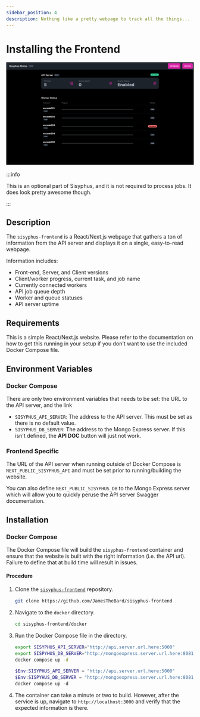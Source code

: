 ```yaml
---
sidebar_position: 4
description: Nothing like a pretty webpage to track all the things...
---
```


# Installing the Frontend

![Screenshot of the Sisyphus Frontend](img/sisyphus_frontend_image.png)

:::info

This is an optional part of Sisyphus, and it is not required to process jobs.  It does look pretty awesome though.

:::

## Description

The `sisyphus-frontend` is a React/Next.js webpage that gathers a ton of information from the API server and displays it on a single, easy-to-read webpage.

Information includes:
- Front-end, Server, and Client versions
- Client/worker progress, current task, and job name
- Currently connected workers
- API job queue depth
- Worker and queue statuses
- API server uptime

## Requirements

This is a simple React/Next.js website.  Please refer to the documentation on how to get this running in your setup if you don't want to use the included Docker Compose file.

## Environment Variables

### Docker Compose

There are only two environment variables that needs to be set: the URL to the API server, and the link

- `SISYPHUS_API_SERVER`: The address to the API server.  This must be set as there is no default value.
- `SISYPHUS_DB_SERVER`: The address to the Mongo Express server.  If this isn't defined, the **API DOC** button will just not work.

### Frontend Specific

The URL of the API server when running outside of Docker Compose is `NEXT_PUBLIC_SISYPHUS_API` and must be set prior to running/building the website.

You can also define `NEXT_PUBLIC_SISYPHUS_DB` to the Mongo Express server which will allow you to quickly peruse the API server Swagger documentation.

## Installation

### Docker Compose

The Docker Compose file will build the `sisyphus-frontend` container and ensure that the website is built with the right information (i.e. the API url).  Failure to define that at build time will result in issues.

#### Procedure

1. Clone the [`sisyphus-frontend`](https://github.com/JamesTheBard/sisyphus-frontend) repository.

    ```bash
    git clone https://github.com/JamesTheBard/sisyphus-frontend
    ```

2. Navigate to the `docker` directory.

    ```bash
    cd sisyphus-frontend/docker
    ```

3. Run the Docker Compose file in the directory.

    ```bash title="Linux"
    export SISYPHUS_API_SERVER="http://api.server.url.here:5000"
    export SISPYHUS_DB_SERVER="http://mongoexpress.server.url.here:8081"
    docker compose up -d
    ```

    ```powershell title="Windows (PowerShell)"
    $Env:SISYPHUS_API_SERVER = "http://api.server.url.here:5000"
    $Env:SISPYHUS_DB_SERVER = "http://mongoexpress.server.url.here:8081"
    docker compose up -d
    ```

4. The container can take a minute or two to build.  However, after the service is up, navigate to `http://localhost:3000` and verify that the expected information is there.
